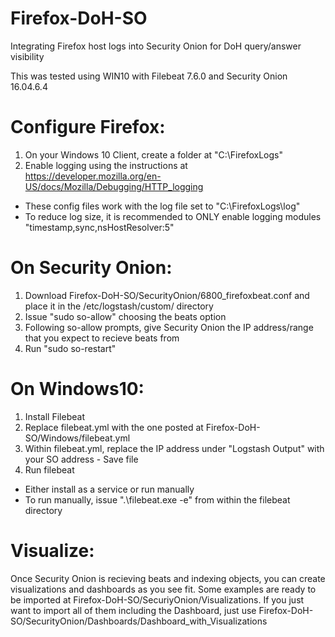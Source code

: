 # Firefox-DoH-SO
Integrating Firefox host logs into Security Onion for DoH query/answer visibility

This was tested using WIN10 with Filebeat 7.6.0 and Security Onion 16.04.6.4

# Configure Firefox:
1. On your Windows 10 Client, create a folder at "C:\FirefoxLogs\"
2. Enable logging using the instructions at https://developer.mozilla.org/en-US/docs/Mozilla/Debugging/HTTP_logging
 - These config files work with the log file set to "C:\FirefoxLogs\log"
 - To reduce log size, it is recommended to ONLY enable logging modules "timestamp,sync,nsHostResolver:5"
 
# On Security Onion:
1. Download Firefox-DoH-SO/SecurityOnion/6800_firefoxbeat.conf and place it in the /etc/logstash/custom/ directory
2. Issue "sudo so-allow" choosing the beats option
3. Following so-allow prompts, give Security Onion the IP address/range that you expect to recieve beats from
4. Run "sudo so-restart"

# On Windows10:
1. Install Filebeat
2. Replace filebeat.yml with the one posted at Firefox-DoH-SO/Windows/filebeat.yml
3. Within filebeat.yml, replace the IP address under "Logstash Output" with your SO address - Save file
4. Run filebeat
  - Either install as a service or run manually
  - To run manually, issue ".\filebeat.exe -e" from within the filebeat directory

# Visualize:
Once Security Onion is recieving beats and indexing objects, you can create visualizations and dashboards as you see fit. Some examples are ready to be imported at Firefox-DoH-SO/SecuriyOnion/Visualizations. If you just want to import all of them including the Dashboard, just use Firefox-DoH-SO/SecurityOnion/Dashboards/Dashboard_with_Visualizations
